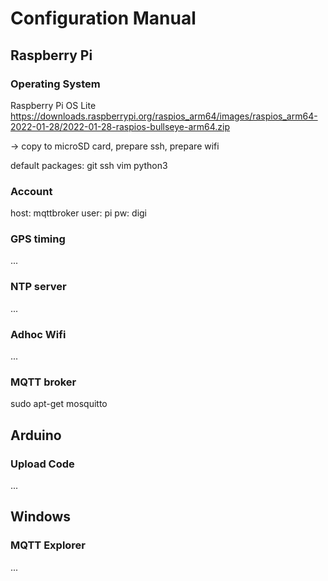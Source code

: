 # Configuration Manual

## Raspberry Pi

### Operating System

Raspberry Pi OS Lite
<https://downloads.raspberrypi.org/raspios_arm64/images/raspios_arm64-2022-01-28/2022-01-28-raspios-bullseye-arm64.zip>

-> copy to microSD card, prepare ssh, prepare wifi

default packages: git ssh vim python3

### Account

host: mqttbroker
user: pi
pw: digi

### GPS timing

...

### NTP server

...

### Adhoc Wifi

...

### MQTT broker

sudo apt-get mosquitto

## Arduino

### Upload Code

...

## Windows

### MQTT Explorer

...
